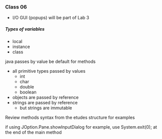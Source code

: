 ### Class 06
- I/O GUI (popups) will be part of Lab 3

##### Types of variables
- local
- instance
- class

java passes by value be default for methods
- all primitive types passed by values
  - int
  - char
  - double
  - boolean
- objects are passed by reference
- strings are passed by reference
  - but strings are immutable

Review methods syntax from the etudes structure for examples

if using JOption.Pane.showInputDialog for example, use System.exit(0); at the end of the main method
  
